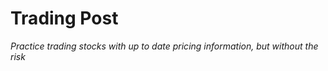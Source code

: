 # Trading Post

_Practice trading stocks with up to date pricing information, but without the risk_
